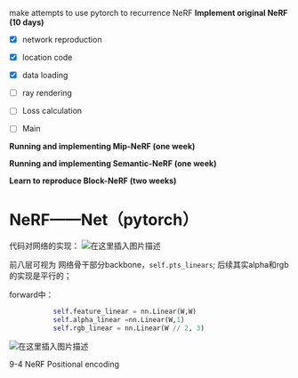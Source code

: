 make attempts to use pytorch to recurrence NeRF
**Implement original NeRF (10 days)**

 - [x] network reproduction
 
 - [x] location code
 
 - [x] data loading
 
 - [ ] ray rendering
 
 - [ ] Loss calculation
 
 - [ ] Main

**Running and implementing Mip-NeRF (one week)**

**Running and implementing Semantic-NeRF (one week)**

**Learn to reproduce Block-NeRF (two weeks)**

# NeRF——Net（pytorch）

代码对网络的实现：
![在这里插入图片描述](https://img-blog.csdnimg.cn/c44ea3ae4fef4a1da6f6f0bb855d6fb0.png)

前八层可视为 网络骨干部分backbone，`self.pts_linears`;
后续其实alpha和rgb的实现是平行的；

forward中：
```python
           self.feature_linear = nn.Linear(W,W)
           self.alpha_linear =nn.Linear(W,1)
           self.rgb_linear = nn.Linear(W // 2, 3)
```
![在这里插入图片描述](https://img-blog.csdnimg.cn/285e1c0755d64dc5b88d26346dee4f64.png)

9-4 NeRF Positional encoding
